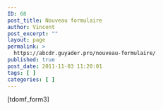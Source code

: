 ```yaml
---
ID: 68
post_title: Nouveau formulaire
author: Vincent
post_excerpt: ""
layout: page
permalink: >
  https://abcdr.guyader.pro/nouveau-formulaire/
published: true
post_date: 2011-11-03 11:20:01
tags: [ ]
categories: [ ]
---
```

[tdomf_form3]